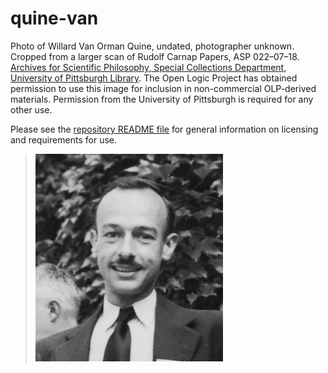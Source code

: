 # quine-van

Photo of Willard Van Orman Quine, undated, photographer unknown. Cropped
from a larger scan of Rudolf Carnap Papers, ASP 022–07–18. [Archives for
Scientific Philosophy, Special Collections Department, University of
Pittsburgh Library](http://www.library.pitt.edu/special-collections).
The Open Logic Project has obtained permission to use this image for
inclusion in non-commercial OLP-derived materials. Permission from the
University of Pittsburgh is required for any other use.

Please see the [repository README file](https://github.com/OpenLogicProject/photos/blob/master/README.md) for general information on licensing and requirements for use.

> ![quine-van](https://github.com/OpenLogicProject/photos/blob/master/quine-van/quine-van-small.png)